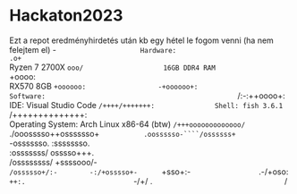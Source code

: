 # Hackaton2023
Ezt a repot eredményhirdetés
után kb egy hétel le fogom venni
(ha nem felejtem el)
                                                               -`                    
Hardware:                                                     .o+`                   
    Ryzen 7 2700X                                            `ooo/                   
    16GB DDR4 RAM                                           `+oooo:                  
    RX570 8GB                                              `+oooooo:                 
                                                           -+oooooo+:                
Software:                                                `/:-:++oooo+:               
    IDE: Visual Studio Code                             `/++++/+++++++:              
    Shell: fish 3.6.1                                  `/++++++++++++++:             
    Operating System: Arch Linux x86-64 (btw)         `/+++ooooooooooooo/`           
                                                     ./ooosssso++osssssso+`          
                                                    .oossssso-````/ossssss+`         
                                                   -osssssso.      :ssssssso.        
                                                  :osssssss/        osssso+++.       
                                                 /ossssssss/        +ssssooo/-       
                                               `/ossssso+/:-        -:/+osssso+-     
                                              `+sso+:-`                 `.-/+oso:
                                             `++:.                           `-/+/
                                             .`                                 `/